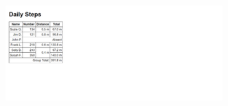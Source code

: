 ![alt text](https://github.com/yveette/HTML-CSS-Mini-Course/blob/master/Introduction-to-HTML-Exercise/05_Table/screenshots/with-CSS.png)

